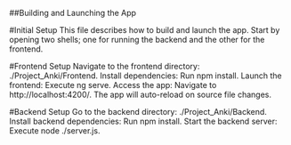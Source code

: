 ##Building and Launching the App

#Initial Setup
This file describes how to build and launch the app. 
Start by opening two shells; one for running the backend and the other for the frontend.

#Frontend Setup
Navigate to the frontend directory: ./Project_Anki/Frontend.
Install dependencies: Run npm install.
Launch the frontend: Execute ng serve.
Access the app: Navigate to http://localhost:4200/. The app will auto-reload on source file changes.

#Backend Setup
Go to the backend directory: ./Project_Anki/Backend.
Install backend dependencies: Run npm install.
Start the backend server: Execute node ./server.js.
